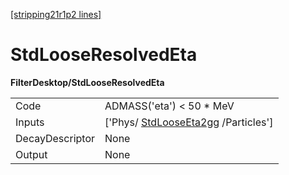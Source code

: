 [[stripping21r1p2 lines]](./stripping21r1p2-commonparticles)

# StdLooseResolvedEta

**FilterDesktop/StdLooseResolvedEta**

|                 |                                                                           |
|-----------------|---------------------------------------------------------------------------|
| Code            | ADMASS('eta') \< 50 \* MeV                                                |
| Inputs          | ['Phys/ [StdLooseEta2gg](./stripping21r1p2-stdlooseeta2gg) /Particles'] |
| DecayDescriptor | None                                                                      |
| Output          | None                                                                      |
